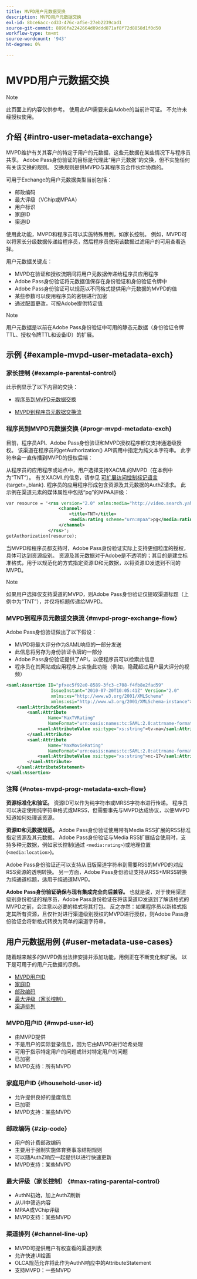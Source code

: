 ```yaml
---
title: MVPD用户元数据交换
description: MVPD用户元数据交换
exl-id: 8bce6acc-cd33-476c-af5e-27eb2239cad1
source-git-commit: 8896fa2242664d09ddd871af8f72d8858d1f0d50
workflow-type: tm+mt
source-wordcount: '943'
ht-degree: 0%

---
```


# MVPD用户元数据交换

>[!NOTE]
>
>此页面上的内容仅供参考。 使用此API需要来自Adobe的当前许可证。 不允许未经授权使用。

## 介绍 {#intro-user-metadata-exchange}

MVPD维护有关其客户的特定于用户的元数据，这些元数据在某些情况下与程序员共享。 Adobe Pass身份验证的目标是代理此“用户元数据”的交换，但不实施任何有关该交换的规则。 交换规则是供MVPD与其程序员合作伙伴协商的。

可用于Exchange的用户元数据类型当前包括：

* 邮政编码
* 最大评级（VChip或MPAA）
* 用户标识
* 家庭ID
* 渠道ID

使用此功能，MVPD和程序员可以实施特殊用例，如家长控制。 例如，MVPD可以将家长分级数据传递给程序员，然后程序员使用该数据过滤用户的可用查看选择。

用户元数据关键点：

* MVPD在验证和授权流期间将用户元数据传递给程序员应用程序
* Adobe Pass身份验证将元数据值保存在身份验证和身份验证令牌中
* Adobe Pass身份验证可以规范以不同格式提供用户元数据的MVPD的值
* 某些参数可以使用程序员的密钥进行加密
* 通过配置更改，可按Adobe提供特定值

>[!NOTE]
>
>用户元数据是以前在Adobe Pass身份验证中可用的静态元数据（身份验证令牌TTL、授权令牌TTL和设备ID）的扩展。

## 示例 {#example-mvpd-user-metadata-exch}

### 家长控制 {#example-parental-control}

此示例显示了以下内容的交换：

* [程序员到MVPD元数据交换](#progr-mvpd-metadata-exch)

* [MVPD到程序员元数据交换流](#mvpd-progr-exchange-flow)

### 程序员到MVPD元数据交换 {#progr-mvpd-metadata-exch}

目前，程序员API、Adobe Pass身份验证和MVPD授权程序都仅支持通道级授权。 该渠道在程序员的getAuthorization() API调用中指定为纯文本字符串。 此字符串会一直传播到MVPD的授权后端：

从程序员的应用程序或站点中，用户选择支持XACML的MVPD（在本例中为“TNT”）。 有关XACML的信息，请参见 [可扩展访问控制标记语言](https://en.wikipedia.org/wiki/XACML){target=_blank}.
程序员的应用程序形成包含资源及其元数据的AuthZ请求。  此示例在渠道元素的媒体属性中包括“pg”的MPAA评级：

```XML
var resource = '<rss version="2.0" xmlns:media="http://video.search.yahoo.com/mrss/">
                    <channel> 
                        <title>TNT</title> 
                        <media:rating scheme="urn:mpaa">pg</media:rating>
                    </channel>
                </rss>';
getAuthorization(resource);
```

当MVPD和程序员都支持时，Adobe Pass身份验证实际上支持更细粒度的授权，具体可达到资源级别。 资源及其元数据对于Adobe是不透明的；其目的是建立标准格式，用于以规范化的方式指定资源ID和元数据，以将资源ID发送到不同的MVPD。

>[!NOTE]
>
>如果用户选择仅支持渠道的MVPD，则Adobe Pass身份验证仅提取渠道标题（上例中为“TNT”），并仅将标题传递给MVPD。

### MVPD到程序员元数据交换流 {#mvpd-progr-exchange-flow}

Adobe Pass身份验证做出了以下假设：

* MVPD将最大评分作为SAML响应的一部分发送
* 此信息将另存为身份验证令牌的一部分
* Adobe Pass身份验证提供了API，以便程序员可以检索此信息
* 程序员在其网站或应用程序上实施此功能（例如，隐藏超过用户最大评分的视频）

```XML
<saml:Assertion ID="pfxec5f92e0-8589-3fc3-c708-f4fb8e2fad59"
                 IssueInstant="2010-07-20T10:05:41Z" Version="2.0"
                 xmlns:xs="http://www.w3.org/2001/XMLSchema"
                 xmlns:xsi="http://www.w3.org/2001/XMLSchema-instance">
    <saml:AttributeStatement>
        <saml:Attribute
                Name="MaxTVRating"
                NameFormat="urn:oasis:names:tc:SAML:2.0:attrname-format:basic">
            <saml:AttributeValue xsi:type="xs:string">tv-ma</saml:AttributeValue>
        </saml:Attribute>
        <saml:Attribute
                Name="MaxMovieRating"
                NameFormat="urn:oasis:names:tc:SAML:2.0:attrname-format:basic">
            <saml:AttributeValue xsi:type="xs:string">nc-17</saml:AttributeValue>
        </saml:Attribute>
    </saml:AttributeStatement>
</saml:Assertion>
```

### 注释 {#notes-mvpd-progr-metadata-exch-flow}

**资源标准化和验证。** 资源ID可以作为纯字符串或MRSS字符串进行传递。 程序员可以决定使用纯字符串格式或MRSS，但需要事先与MVPD达成协议，以便MVPD知道如何处理该资源。

**资源ID和元数据规范。** Adobe Pass身份验证使用带有Media RSS扩展的RSS标准指定资源及其元数据。 Adobe Pass身份验证与Media RSS扩展结合使用时，支持多种元数据，例如家长控制(通过 `<media:rating>`)或地理位置(`<media:location>`)。

Adobe Pass身份验证还可以支持从旧版渠道字符串到需要RSS的MVPD的对应RSS资源的透明转换。 另一方面，Adobe Pass身份验证支持从RSS+MRSS转换为纯通道标题，适用于纯通道MVPD。

**Adobe Pass身份验证确保与现有集成完全向后兼容。** 也就是说，对于使用渠道级别身份验证的程序员，Adobe Pass身份验证在将该渠道ID发送到了解该格式的MVPD之前，会注意以必要的格式将其打包。 反之亦然：如果程序员以新格式指定其所有资源，且仅针对进行渠道级别授权的MVPD进行授权，则Adobe Pass身份验证会将新格式转换为简单的渠道字符串。

## 用户元数据用例 {#user-metadata-use-cases}

随着越来越多的MVPD做出法律安排并添加功能，用例正在不断变化和扩展。 以下是可用于的用户元数据的示例。

* [MVPD用户ID](#mvpd-user-id)
* [家庭ID](#household-user-id)
* [邮政编码](#zip-code)
* [最大评级（家长控制）](#max-rating-parental-control)
* [渠道排列](#channel-line-up)

### MVPD用户ID {#mvpd-user-id}

* 由MVPD提供
* 不是用户的实际登录信息，因为它由MVPD进行哈希处理
* 可用于指示特定用户的问题或针对特定用户的问题
* 已加密
* MVPD支持：所有MVPD

### 家庭用户ID {#household-user-id}

* 允许提供良好的量度信息
* 已加密
* MVPD支持：某些MVPD

### 邮政编码 {#zip-code}

* 用户的计费邮政编码
* 主要用于强制实施体育赛事冻结期规则
* 可以随AuthZ响应一起提供以进行快速更新
* MVPD支持：某些MVPD

### 最大评级（家长控制） {#max-rating-parental-control}

* AuthN初始，加上AuthZ刷新
* 从UI中筛选内容
* MPAA或VChip评级
* MVPD支持：某些MVPD

### 渠道排列 {#channel-line-up}

* MVPD可提供用户有权查看的渠道列表
* 允许快速UI绘画
* OLCA规范允许将此作为AuthN响应中的AttributeStatement
* 支持MVPD：一些MVPD

<!--
>[!RELATEDINFORMATION]
>
>* [Proxy MVPD Web Service](/help/authentication/proxy-mvpd-webserv.md)
>* [Content Metadata Exhange](/help/authentication/mvpd-content-metadata-exchange.md)
>* [OLCA AuthN / AuthZ Specification](https://www.cablelabs.com/specifications/CL-SP-AUTH1.0-I04-120621.pdf){target=_blank}
>* [User Metadata (Programmer Integration Guide)](/help/authentication/user-metadata-feature.md)
-->
